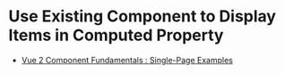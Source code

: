 # Use Existing Component to Display Items in Computed Property

* [Vue 2 Component Fundamentals : Single-Page Examples](../README.md)
